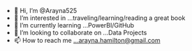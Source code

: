 - 👋 Hi, I’m @Arayna525
- 👀 I’m interested in ...traveling/learning/reading a great book
- 🌱 I’m currently learning ...PowerBI/GitHub
- 💞️ I’m looking to collaborate on ...Data Projects
- 📫 How to reach me ...arayna.hamilton@gmail.com

<!---
Arayna525/Arayna525 is a ✨ special ✨ repository because its `README.md` (this file) appears on your GitHub profile.
You can click the Preview link to take a look at your changes.
--->
